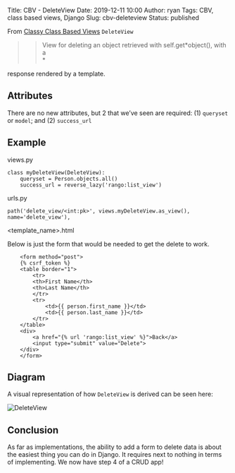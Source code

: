 Title: CBV - DeleteView
Date: 2019-12-11 10:00
Author: ryan
Tags: CBV, class based views, Django
Slug: cbv-deleteview
Status: published

From [Classy Class Based Views](http://ccbv.co.uk/projects/Django/2.2/django.views.generic.edit/DeleteView/) `DeleteView`

> > View for deleting an object retrieved with self.get*object(), with a  
> > *

response rendered by a template.

## Attributes

There are no new attributes, but 2 that we’ve seen are required: (1) `queryset` or `model`; and (2) `success_url`

## Example

views.py

    class myDeleteView(DeleteView):
        queryset = Person.objects.all()
        success_url = reverse_lazy('rango:list_view')

urls.py

    path('delete_view/<int:pk>', views.myDeleteView.as_view(), name='delete_view'),

\<template_name\>.html

Below is just the form that would be needed to get the delete to work.

        <form method="post">
        {% csrf_token %}
        <table border="1">
            <tr>
            <th>First Name</th>
            <th>Last Name</th>
            </tr>
            <tr>
                <td>{{ person.first_name }}</td>
                <td>{{ person.last_name }}</td>
            </tr>
        </table>
        <div>
            <a href="{% url 'rango:list_view' %}">Back</a>
            <input type="submit" value="Delete">
        </div>
        </form>

## Diagram

A visual representation of how `DeleteView` is derived can be seen here:

![DeleteView](https://yuml.me/diagram/plain;/class/%5BSingleObjectTemplateResponseMixin%7Bbg:white%7D%5D%5E-%5BDeleteView%7Bbg:green%7D%5D,%20%5BTemplateResponseMixin%7Bbg:white%7D%5D%5E-%5BSingleObjectTemplateResponseMixin%7Bbg:white%7D%5D,%20%5BBaseDeleteView%7Bbg:white%7D%5D%5E-%5BDeleteView%7Bbg:green%7D%5D,%20%5BDeletionMixin%7Bbg:white%7D%5D%5E-%5BBaseDeleteView%7Bbg:white%7D%5D,%20%5BBaseDetailView%7Bbg:white%7D%5D%5E-%5BBaseDeleteView%7Bbg:white%7D%5D,%20%5BSingleObjectMixin%7Bbg:white%7D%5D%5E-%5BBaseDetailView%7Bbg:white%7D%5D,%20%5BContextMixin%7Bbg:white%7D%5D%5E-%5BSingleObjectMixin%7Bbg:white%7D%5D,%20%5BView%7Bbg:lightblue%7D%5D%5E-%5BBaseDetailView%7Bbg:white%7D%5D.svg)

## Conclusion

As far as implementations, the ability to add a form to delete data is about the easiest thing you can do in Django. It requires next to nothing in terms of implementing. We now have step 4 of a CRUD app!
